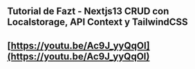 ## Tutorial de Fazt - Nextjs13 CRUD con Localstorage, API Context y TailwindCSS
## [https://youtu.be/Ac9J_yyQqOI](https://youtu.be/Ac9J_yyQqOI)